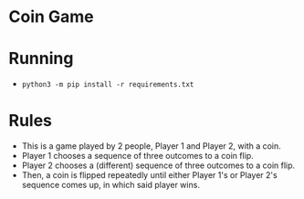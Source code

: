 # Coin Game

# Running
* `python3 -m pip install -r requirements.txt`

# Rules
* This is a game played by 2 people, Player 1 and Player 2, with a coin.
* Player 1 chooses a sequence of three outcomes to a coin flip.
* Player 2 chooses a (different) sequence of three outcomes to a coin flip.
* Then, a coin is flipped repeatedly until either Player 1's or Player 2's sequence comes up, in which said player wins.
